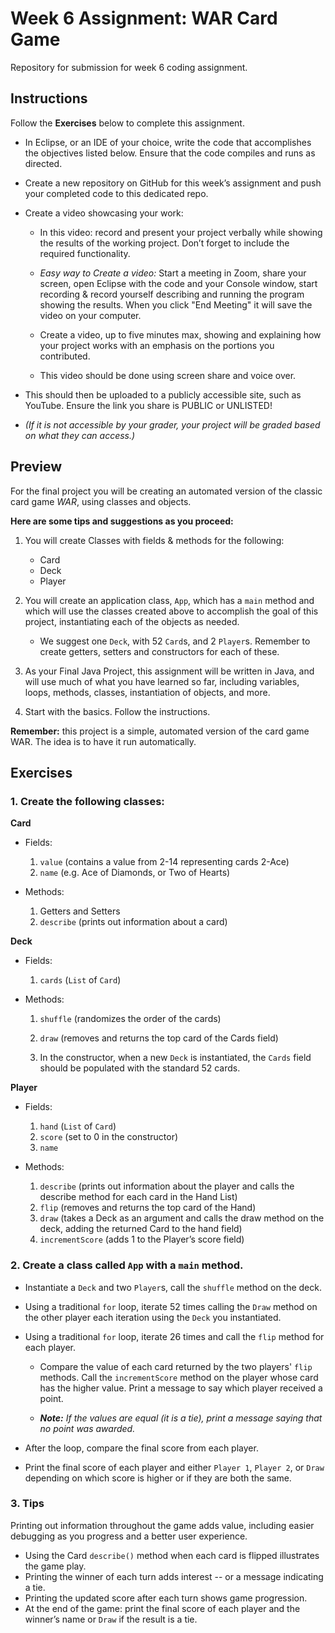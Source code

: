 # Week 6 Assignment: WAR Card Game

Repository for submission for week 6 coding assignment.

## Instructions 

Follow the **Exercises** below to complete this assignment.

- In Eclipse, or an IDE of your choice, write the code that accomplishes the objectives listed below. Ensure that the code compiles and runs as directed.

- Create a new repository on GitHub for this week’s assignment and push your completed code to this dedicated repo.

- Create a video showcasing your work:

    - In this video: record and present your project verbally while showing the results of the working project.   Don’t forget to include the required functionality.

    - _Easy way to Create a video:_  Start a meeting in Zoom, share your screen, open Eclipse with the code and your Console window, start recording & record yourself describing and running the program showing the results. When you click "End Meeting" it will save the video on your computer.

    - Create a video, up to five minutes max, showing and explaining how your project works with an emphasis on the portions you contributed.

    - This video should be done using screen share and voice over.  

- This should then be uploaded to a publicly accessible site, such as YouTube. Ensure the link you share is PUBLIC or UNLISTED!

- _(If it is not accessible by your grader, your project will be graded based on what they can access.)_


## Preview

For the final project you will be creating an automated version of the classic card game _WAR_, using classes and objects.

**Here are some tips and suggestions as you proceed:**

1. You will create Classes with fields & methods for the following:

    - Card
    - Deck
    - Player

2.  You will create an application class, `App`, which has a `main` method and which will use the classes created above to accomplish the goal of this project, instantiating each of the objects as needed.
    - We suggest one `Deck`, with 52 `Card`s, and 2 `Player`s.  Remember to create getters, setters and constructors for each of these.

3.  As your Final Java Project, this assignment will be written in Java, and will use much of what you have learned so far, including variables, loops, methods, classes, instantiation of objects, and more.

4. Start with the basics.  Follow the instructions. 

**Remember:**  this project is a simple, automated version of the card game WAR.  The idea is to have it run automatically.  



## Exercises

### 1. Create the following classes:

**Card**

- Fields:

    1. `value` (contains a value from 2-14 representing cards 2-Ace)
    2. `name` (e.g. Ace of Diamonds, or Two of Hearts)

- Methods:

    1. Getters and Setters
    2. `describe` (prints out information about a card)

**Deck**

- Fields:

    1. `cards` (`List` of `Card`)

- Methods:

    1. `shuffle` (randomizes the order of the cards)

    2. `draw` (removes and returns the top card of the Cards field)

    3. In the constructor, when a new `Deck` is instantiated, the `Cards` field should be populated with the standard 52 cards.


**Player**

- Fields:

    1. `hand` (`List` of `Card`)
    2. `score` (set to 0 in the constructor)
    3. `name`

- Methods:

    1. `describe` (prints out information about the player and calls the describe method for each card in the Hand List)
    2. `flip` (removes and returns the top card of the Hand)
    3. `draw` (takes a Deck as an argument and calls the draw method on the deck, adding the returned Card to the hand field)
    4. `incrementScore` (adds 1 to the Player’s score field)

### 2. Create a class called `App` with a `main` method.

- Instantiate a `Deck` and two `Player`s, call the `shuffle` method on the deck.

- Using a traditional `for` loop, iterate 52 times calling the `Draw` method on the other player each iteration using the `Deck` you instantiated.

- Using a traditional `for` loop, iterate 26 times and call the `flip` method for each player.

    - Compare the value of each card returned by the two players' `flip` methods. Call the `incrementScore` method on the player whose card has the higher value.  Print a message to say which player received a point.

    - _**Note:**  If the values are equal (it is a tie), print a message saying that no point was awarded._

- After the loop, compare the final score from each player.

- Print the final score of each player and either `Player 1`, `Player 2`, or `Draw` depending on which score is higher or if they are both the same.

 
### 3.  Tips

Printing out information throughout the game adds value, including easier debugging as you progress and a better user experience.

- Using the Card `describe()` method when each card is flipped illustrates the game play.
- Printing the winner of each turn adds interest -- or a message indicating a tie.
- Printing the updated score after each turn shows game progression.
- At the end of the game: print the final score of each player and the winner’s name or `Draw` if the result is a tie.